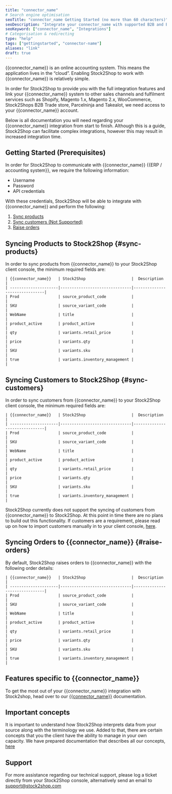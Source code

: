 ```yaml
---
title: "connector_name"
# Search engine optimisation
seoTitle: "connector_name Getting Started (no more than 60 characters)"
seoDescription: "Integrate your connector_name with supported B2B and B2C Systems through Stock2Shop (no more than 160 characters)"
seoKeyword: ["connector_name", "Integrations"]
# Categorisation & redirecting
type: "help"
tags: ["gettingstarted", "connector-name"]
aliases: "link"
draft: true
---
```


{{connector_name}} is an online accounting system. 
This means the application lives in the “cloud”. Enabling Stock2Shop to work with 
{{connector_name}} is relatively simple. 

In order for Stock2Shop to provide you with the full integration features and link your {{connector_name}} system 
to other sales channels and fulfilment services such as 
Shopify, Magento 1.x, Magento 2.x, WooCommerce, Stock2Shops B2B Trade store, 
Parcelninja and Takealot, we need access to your {{connector_name}} account.

Below is all documentation you will need regarding your {{connector_name}} integration from start to finish.
Although this is a guide, Stock2Shop can facilitate complex integrations, however this may result in increased integration time.

## Getting Started (Prerequisites)
In order for Stock2Shop to communicate with {{connector_name}} {{ERP / accounting system}}, 
we require the following information:

- Username
- Password
- API credentials

With these credentials, Stock2Shop will be able to integrate with 
{{connector_name}} and perform the following:

1. [Sync products](#sync-products) 
2. [Sync customers (Not Supported)](#sync-customers) 
3. [Raise orders](#raise-orders) 

## Syncing Products to Stock2Shop {#sync-products}
In order to sync products from {{connector_name}} to your Stock2Shop client console, 
the minimum required fields are:

```
| {{connector_name}}   | Stock2Shop                    |  Description                  |
| ---------------------|-------------------------------|-------------------------------|
| Prod                 | source_product_code           |                               |
| SKU                  | source_variant_code           |                               |
| WebName              | title                         |                               |
| product_active       | product_active                |                               |
| qty                  | variants.retail_price         |                               |
| price                | variants.qty                  |                               |
| SKU                  | variants.sku                  |                               |
| true                 | variants.inventory_management |                               |

 ```

## Syncing Customers to Stock2Shop  {#sync-customers}
In order to sync customers from {{connector_name}} to your Stock2Shop client console, 
the minimum required fields are:

```
| {{connector_name}}   | Stock2Shop                    |  Description                  |
| ---------------------|-------------------------------|-------------------------------|
| Prod                 | source_product_code           |                               |
| SKU                  | source_variant_code           |                               |
| WebName              | title                         |                               |
| product_active       | product_active                |                               |
| qty                  | variants.retail_price         |                               |
| price                | variants.qty                  |                               |
| SKU                  | variants.sku                  |                               |
| true                 | variants.inventory_management |                               |

 ```
 
Stock2Shop currently does not support the syncing of customers from {{connector_name}} to Stock2Shop. 
At this point in time there are no plans to build out this functionality. 
If customers are a requirement, please read up on how to import customers manually in to your client console, [here](/help/how-it-works-customer-import "Manually import customers into Stock2Shop").
 
 
## Syncing Orders to {{connector_name}} {#raise-orders}
By default, Stock2Shop raises orders to {{connector_name}} with the following order details:

```
| {{connector_name}}   | Stock2Shop                    |  Description                  |
| ---------------------|-------------------------------|-------------------------------|
| Prod                 | source_product_code           |                               |
| SKU                  | source_variant_code           |                               |
| WebName              | title                         |                               |
| product_active       | product_active                |                               |
| qty                  | variants.retail_price         |                               |
| price                | variants.qty                  |                               |
| SKU                  | variants.sku                  |                               |
| true                 | variants.inventory_management |                               |

 ```

## Features specific to {{connector_name}}
To get the most out of your {{connector_name}} integration with Stock2shop, 
head over to our [{{connector_name}}](/help/# "{{connector_name}} features") documentation.


## Important concepts 
It is important to understand how Stock2Shop interprets data from your source 
along with the terminology we use. Added to that, there are certain concepts that you 
the client have the ability to manage in your own capacity. We have prepared 
documentation that describes all our concepts, [here](/help/how-it-works "How it works")

## Support
For more assistance regarding our technical support, please log a ticket
directly from your Stock2Shop console, alternatively send an email to support@stock2shop.com
